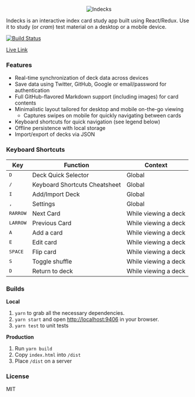 <p align="center"><img class="center" src="https://yimd.net/images/indecks-logo.png" alt="Indecks"></p>

Indecks is an interactive index card study app built using React/Redux. Use it to study (or _cram_) test material on a desktop or a mobile device.

[![Build Status](https://travis-ci.org/danyim/indecks.svg?branch=master)](https://travis-ci.org/danyim/indecks)

[Live Link](https://indecks.netlify.com/)

### Features
- Real-time synchronization of deck data across devices
- Save data using Twitter, GitHub, Google or email/password for authentication
- Full GitHub-flavored Markdown support (including images) for card contents
- Minimalistic layout tailored for desktop and mobile on-the-go viewing
  - Captures swipes on mobile for quickly navigating between cards
- Keyboard shortcuts for quick navigation (see legend below)
- Offline persistence with local storage
- Import/export of decks via JSON

### Keyboard Shortcuts
| Key | Function | Context |
| --- | -------- | ------- |
| <kbd>D</kbd> | Deck Quick Selector | Global |
| <kbd>/</kbd> | Keyboard Shortcuts Cheatsheet | Global |
| <kbd>I</kbd> | Add/Import Deck | Global |
| <kbd>,</kbd> | Settings | Global |
| <kbd>RARROW</kbd> | Next Card | While viewing a deck |
| <kbd>LARROW</kbd> | Previous Card | While viewing a deck |
| <kbd>A</kbd> | Add a card | While viewing a deck |
| <kbd>E</kbd> | Edit card | While viewing a deck |
| <kbd>SPACE</kbd> | Flip card | While viewing a deck |
| <kbd>S</kbd> | Toggle shuffle | While viewing a deck |
| <kbd>D</kbd> | Return to deck | While viewing a deck |

### Builds
**Local**

1. `yarn` to grab all the necessary dependencies.
2. `yarn start` and open [http://localhost:9406](http://localhost:9406) in your browser.
3. `yarn test` to unit tests

**Production**

1. Run `yarn build`
2. Copy `index.html` into `/dist` 
3. Place `/dist` on a server

### License
  MIT
